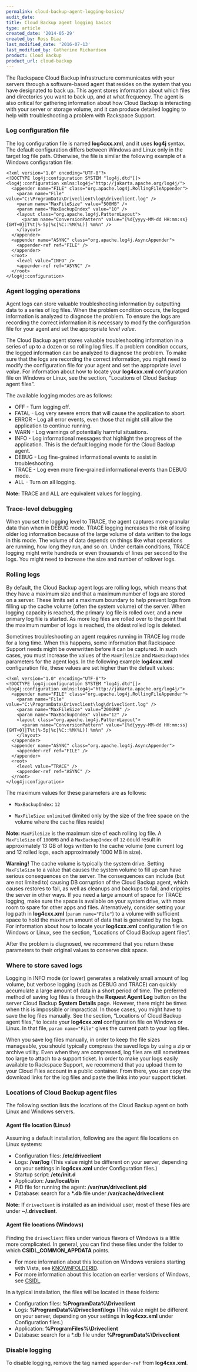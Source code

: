 ```yaml
---
permalink: cloud-backup-agent-logging-basics/
audit_date:
title: Cloud Backup agent logging basics
type: article
created_date: '2014-05-29'
created_by: Ross Diaz
last_modified_date: '2016-07-13'
last_modified_by: Catherine Richardson
product: Cloud Backup
product_url: cloud-backup
---
```


The Rackspace Cloud Backup infrastructure communicates with your servers
through a software-based agent that resides on the system that you have
designated to back up. This agent stores information about which files
and directories you want to back up, and at what frequency. The agent is
also critical for gathering information about how Cloud Backup is
interacting with your server or storage volume, and it can produce
detailed logging to help with troubleshooting a problem with Rackspace Support.

### Log configuration file

The log configuration file is named **log4cxx.xml**, and it uses **log4j** syntax.
The default configuration differs between Windows and Linux only in the target
log file path. Otherwise, the file is similar the following example of a Windows
configuration file:


    <?xml version="1.0" encoding="UTF-8"?>
    <!DOCTYPE log4j:configuration SYSTEM "log4j.dtd"[]>
    <log4j:configuration xmlns:log4j="http://jakarta.apache.org/log4j/">
      <appender name="FILE" class="org.apache.log4j.RollingFileAppender">
        <param name="File" value="C:\ProgramData\Driveclient\log\driveclient.log" />
        <param name="MaxFileSize" value="500MB" />
        <param name="MaxBackupIndex" value="10" />
        <layout class="org.apache.log4j.PatternLayout">
          <param name="ConversionPattern" value="[%d{yyyy-MM-dd HH:mm:ss}{GMT+0}|T%t|%-5p|%c|%C::%M(%L)] %m%n" />
        </layout>
      </appender>
      <appender name="ASYNC" class="org.apache.log4j.AsyncAppender">
        <appender-ref ref="FILE" />
      </appender>
      <root>
        <level value=“INFO" />
        <appender-ref ref="ASYNC" />
      </root>
    </log4j:configuration>

### Agent logging operations

Agent logs can store valuable troubleshooting information by outputting
data to a series of log files. When the problem condition occurs, the
logged information is analyzed to diagnose the problem. To ensure the
logs are recording the correct information it is necessary to modify the
configuration file for your agent and set the appropriate *level value*.

The Cloud Backup agent stores valuable troubleshooting information in a
series of up to a dozen or so rolling log files. If a problem condition occurs,
the logged information can be analyzed to diagnose the problem. To make sure that
the logs are recording the correct information, you might need to modify the
configuration file for your agent and set the appropriate *level value*. For information
about how to locate your **log4cxx.xml** configuration file on Windows or Linux,
see the section, “Locations of Cloud Backup agent files”.

The available logging modes are as follows:

-   OFF - Turn logging off.
-   FATAL - Log very severe errors that will cause the application to
    abort.
-   ERROR - Log all error events, even those that might still allow the
    application to continue running.
-   WARN - Log warnings of potentially harmful situations.
-   INFO - Log informational messages that highlight the progress of the application.
    This is the default logging mode for the Cloud Backup agent.
-   DEBUG - Log fine-grained informational events to assist in
    troubleshooting.
-   TRACE - Log even more fine-grained informational events than DEBUG
    mode.
-   ALL - Turn on all logging.

**Note:** TRACE and ALL are equivalent values for logging.

### Trace-level debugging

When you set the logging level to TRACE, the agent captures more
granular data than when in DEBUG mode. TRACE logging increases the
risk of losing older log information because of the large volume of
data written to the logs in this mode. The volume of data depends on
things like what operations are running, how long they run, and so on.
Under certain conditions, TRACE logging might write hundreds or even
thousands of lines per second to the logs. You might need to
increase the size and number of rollover logs.

### Rolling logs

By default, the Cloud Backup agent logs are rolling logs, which means that they
have a maximum size and that a maximum number of logs are stored on a server.
These limits set a maximum boundary to help prevent logs from filling up the cache
volume (often the system volume) of the server. When logging capacity is reached,
the primary log file is rolled over, and a new primary log file is started. As more
log files are rolled over to the point that the maximum number of logs is reached,
the oldest rolled log is deleted.

Sometimes troubleshooting an agent requires running in TRACE log mode
for a long time. When this happens, some information that Rackspace
Support needs might be overwritten before it can be captured. In such cases,
you must increase the values of the `MaxFileSize` and `MaxBackupIndex`
parameters for the agent logs. In the following example **log4cxx.xml**
configuration file, these values are set higher than the default values:

    <?xml version="1.0" encoding="UTF-8"?>
    <!DOCTYPE log4j:configuration SYSTEM "log4j.dtd"[]>
    <log4j:configuration xmlns:log4j="http://jakarta.apache.org/log4j/">
      <appender name="FILE" class="org.apache.log4j.RollingFileAppender">
        <param name="File" value="C:\ProgramData\Driveclient\log\driveclient.log" />
        <param name="MaxFileSize" value=“2000MB" />
        <param name="MaxBackupIndex" value="12" />
        <layout class="org.apache.log4j.PatternLayout">
          <param name="ConversionPattern" value="[%d{yyyy-MM-dd HH:mm:ss}{GMT+0}|T%t|%-5p|%c|%C::%M(%L)] %m%n" />
        </layout>
      </appender>
      <appender name="ASYNC" class="org.apache.log4j.AsyncAppender">
        <appender-ref ref="FILE" />
      </appender>
      <root>
        <level value=“TRACE" />
        <appender-ref ref="ASYNC" />
      </root>
    </log4j:configuration>

The maximum values for these parameters are as follows:

-  `MaxBackupIndex`: `12`

-  `MaxFileSize`: `unlimited` (limited only by the size of the free space on the volume where the cache files reside)

**Note:** `MaxFileSize` is the maximum size of each rolling log file.
A `MaxFileSize` of `1000MB` and a `MaxBackupIndex` of `12` could result in
approximately 13 GB of logs written to the cache volume (one current log
and 12 rolled logs, each approximately 1000 MB in size).

**Warning!** The cache volume is typically the system drive. Setting `MaxFileSize`
to a value that causes the system volume to fill up can have serious consequences
on the server. The consequences can include (but are not limited to) causing DB
corruption of the Cloud Backup agent, which causes restores to fail, as well as
cleanups and backups to fail, and cripples the server in other ways. If you need
a large amount of space for TRACE logging, make sure the space is available on
your system drive, with more room to spare for other apps and files. Alternatively,
consider setting your log path in **log4cxx.xml** (`param name="File"`) to a volume
with sufficient space to hold the maximum amount of data that is generated by the logs.
For information about how to locate your **log4cxx.xml** configuration file on Windows
or Linux, see the section, “Locations of Cloud Backup agent files”.

After the problem is diagnosed, we recommend that you return these
parameters to their original values to conserve disk space.

### Where to store saved logs

Logging in INFO mode (or lower) generates a relatively small amount of log volume,
but verbose logging (such as DEBUG and TRACE) can quickly accumulate a large amount
of data in a short period of time. The preferred method of saving log files is
through the **Request Agent Log** button on the server Cloud Backup
**System Details** page. However, there might be times when this is impossible or
impractical. In those cases, you might have to save the log files manually. See the
section, “Locations of Cloud Backup agent files,” to locate your **log4cxx.xml**
configuration file on Windows or Linux. In that file, `param name="File"` 
gives the current path to your log files.

When you save log files manually, in order to keep the file sizes manageable, you should
typically compress the saved logs by using a zip or archive utility. Even when they are
compressed, log files are still sometimes too large to attach to a support ticket. In order
to make your logs easily available to Rackspace Support, we recommend that you upload them
to your Cloud Files account in a public container. From there, you can copy the download
links for the log files and paste the links into your support ticket.

### Locations of Cloud Backup agent files

The following section lists the locations of the Cloud Backup agent on
both Linux and Windows servers.

#### Agent file location (Linux)

Assuming a default installation, following are the agent file locations
on Linux systems:

-   Configuration files: **/etc/driveclient**
-   Logs: **/var/log** (This value might be different on your server, depending on your
    settings in **log4cxx.xml** under Configuration files.)
-   Startup script: **/etc/init.d**
-   Application: **/usr/local/bin**
-   PID file for running the agent: **/var/run/driveclient.pid**
-   Database: search for a **\*.db** file under **/var/cache/driveclient**

**Note:** If `driveclient` is installed as an individual user, most of
these files are under **~/.driveclient**.

#### Agent file locations (Windows)

Finding the `driveclient` files under various flavors of Windows is a
little more complicated. In general, you can find these files under the
folder to which **CSIDL_COMMON_APPDATA** points.

-   For more information about this location on Windows versions
    starting with Vista, see
    <a href="http://msdn.microsoft.com/en-us/library/windows/desktop/dd378457(v=vs.85).aspx">KNOWNFOLDERID</a>.
-   For more information about this location on earlier versions of
    Windows, see
    <a href="http://msdn.microsoft.com/en-us/library/windows/desktop/bb762494(v=vs.85).aspx">CSIDL</a>.

In a typical installation, the files will be located in these folders:

-   Configuration files: **%ProgramData%\\Driveclient**
-   Logs: **%ProgramData%\\Driveclient\\logs** (This value might be different on your server,
    depending on your settings in **log4cxx.xml** under Configuration files.)
-   Application: **%ProgramFiles%\\Driveclient**
-   Database: search for a \*.db file under **%ProgramData%\\Driveclient**

### Disable logging

To disable logging, remove the tag named `appender-ref` from
**log4cxx.xml**.
